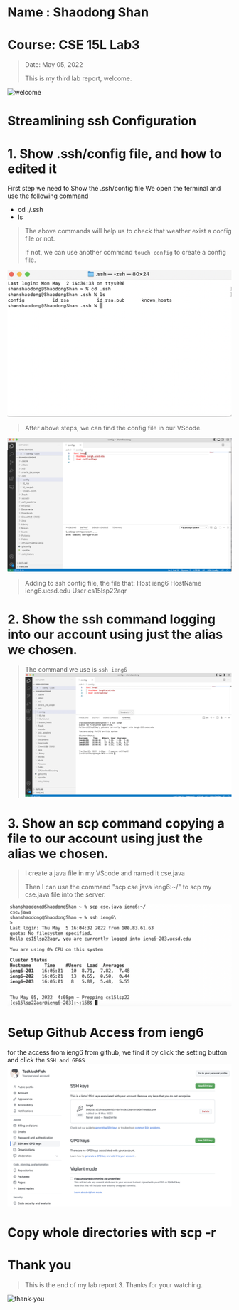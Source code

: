 # Name : Shaodong Shan
# Course: CSE 15L Lab3
>Date: May 05, 2022
>
>This is my third lab report, welcome.
>
![welcome](https://user-images.githubusercontent.com/103075501/162642398-9902f982-4aa5-4e33-816d-d0eba4ceace9.jpeg)
>

# Streamlining ssh Configuration
# 1. Show .ssh/config file, and how to edited it
First step we need to Show the .ssh/config file
We open the terminal and use the following command
* cd ./.ssh
* ls

>The above commands will help us to check that weather exist a config file or not.
>
>If not, we can use another command `touch config` to create a config file.
>
![command](lab3p1.png)

>After above steps, we can find the config file in our VScode.
>
![VScode](lab3p2.png)
>
>Adding to ssh config file, the file that:
>Host ieng6
>    HostName ieng6.ucsd.edu
>    User cs15lsp22aqr


# 2. Show the ssh command logging into our account using just the alias we chosen.
>The command we use is `ssh ieng6`
![prepping](lab3p3.png)

# 3. Show an scp command copying a file to our account using just the alias we chosen.

>I create a java file in my VScode and named it cse.java
>
>Then I can use the command "scp cse.java ieng6:~/" to scp my cse.java file into the server.
>
![scp](lab3p4.png)

# Setup Github Access from ieng6
for the access from ieng6 from github, we find it by click the setting button and click the `SSH and GPGS`
![AddSshKey](lab3p5.png)


# Copy whole directories with scp -r


# Thank you
>This is the end of my lab report 3. Thanks for your watching.
  
![thank-you](https://user-images.githubusercontent.com/103075501/162642394-44533b1f-86e6-4dd4-ac23-0c8392cfdbbb.jpg)
